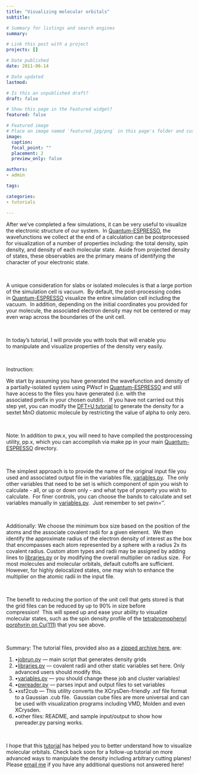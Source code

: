 ```yaml
---
title: "Visualizing molecular orbitals"
subtitle: 

# Summary for listings and search engines
summary: 

# Link this post with a project
projects: []

# Date published
date: 2011-06-14

# Date updated
lastmod: 

# Is this an unpublished draft?
draft: false

# Show this page in the Featured widget?
featured: false

# Featured image
# Place an image named `featured.jpg/png` in this page's folder and customize its options here.
image:
  caption: 
  focal_point: ""
  placement: 2
  preview_only: false

authors:
- admin

tags:

categories:
- tutorials

---
```

After we’ve completed a few simulations, it can be very useful to visualize the electronic structure of our system.  In [Quantum-ESPRESSO](http://quantum-espresso.org/ "http://quantum-espresso.org"), the wavefunctions we collect at the end of a calculation can be postprocessed for visualization of a number of properties including: the total density, spin density, and density of each molecular state.  Aside from projected density of states, these observables are the primary means of identifying the character of your electronic state.


 


A unique consideration for slabs or isolated molecules is that a large portion of the simulation cell is vacuum.  By default, the post-processing codes in [Quantum-ESPRESSO](http://quantum-espresso.org/ "http://quantum-espresso.org") visualize the entire simulation cell including the vacuum.  In addition, depending on the initial coordinates you provided for your molecule, the associated electron density may not be centered or may even wrap across the boundaries of the unit cell.


 


In today’s tutorial, I will provide you with tools that will enable you to manipulate and visualize properties of the density very easily.


 


Instruction:   



We start by assuming you have generated the wavefunction and density of a partially-isolated system using PWscf in [Quantum-ESPRESSO](http://quantum-espresso.org/ "http://quantum-espresso.org") and still have access to the files you have generated (i.e. with the associated prefix in your chosen outdir).   If you have not carried out this step yet, you can modify the [DFT+U tutorial](calculating-hubbard-u "Calculating the Hubbard U") to generate the density for a sextet MnO diatomic molecule by restricting the value of alpha to only zero.


 


Note: In addition to pw.x, you will need to have compiled the postprocessing utility, pp.x, which you can accomplish via make pp in your main [Quantum-ESPRESSO](http://quantum-espresso.org/ "http://quantum-espresso.org") directory.    


 


The simplest approach is to provide the name of the original input file you used and associated output file in the variables file, [variables.py](../sites/default/files/Tutorials/variables.py_1.txt "variables.py").  The only other variables that need to be set is which component of spin you wish to calculate - all, or up or down only - and what type of property you wish to calculate.  For finer controls, you can choose the bands to calculate and set variables manually in [variables.py](../sites/default/files/Tutorials/variables.py_1.txt "variables.py").  Just remember to set pwin=’’.


 


Additionally: We choose the minimum box size based on the position of the atoms and the associate covalent radii for a given element.  We then identify the approximate radius of the electron density of interest as the box that encompasses each atom represented by a sphere with a radius 2x its covalent radius. Custom atom types and radii may be assigned by adding lines to [libraries.py](../sites/default/files/Tutorials/libraries.py_1.txt "libraries.py") or by modifying the overall multiplier on radius size.  For most molecules and molecular orbitals, default cutoffs are sufficient.  However, for highly delocalized states, one may wish to enhance the multiplier on the atomic radii in the input file.


 


The benefit to reducing the portion of the unit cell that gets stored is that the grid files can be reduced by up to 90% in size before compression!  This will speed up and ease your ability to visualize molecular states, such as the spin density profile of the [tetrabromophenyl porphyrin on Cu(111)](../article/past-work-unexpected-spin-profile-tbrpp-co "more about TBrPP-Co") that you see above.


 


Summary: The tutorial files, provided also as a [zipped archive here](../sites/default/files/Tutorials/PP-Tut.zip "PP-Tut.zip"), are:


1. •[jobrun.py](../sites/default/files/Tutorials/jobrun.py_1.txt "jobrun.py.gz") — main script that generates density grids
2. •[libraries.py](../sites/default/files/Tutorials/libraries.py_1.txt "libraries.py") — covalent radii and other static variables set here. Only advanced users should modify this.
3. •[variables.py](../sites/default/files/Tutorials/variables.py_1.txt "variables.py") — you should change these job and cluster variables!
4. •[pwreader.py](../sites/default/files/Tutorials/pwreader.py.txt "pwreader.py") — parses input and output files to set variables
5. •xsf2cub — This utility converts the XCrysDen-friendly .xsf file format to a Gaussian .cub file.  Gaussian cube files are more universal and can be used with visualization programs including VMD, Molden and even XCrysden.
6. •other files: README, and sample input/output to show how pwreader.py parsing works.

 


I hope that this [tutorial](../Tutorials "Tutorials") has helped you to better understand how to visualize molecular orbitals. Check back soon for a follow-up tutorial on more advanced ways to manipulate the density including arbitrary cutting planes! Please [email me](mailto:hjkulikATmitDOTedu?subject=Questions%20about%20visualizing%20molecular%20orbitals "mailto:hjkulikATmitDOTedu?subject=Questions about Visualizing molecular orbitals  tutorial") if you have any additional questions not answered here!



